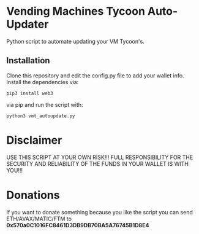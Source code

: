 # Vending Machines Tycoon Auto-Updater

Python script to automate updating your VM Tycoon's.

## Installation
Clone this repository and edit the config.py file to add your wallet info. Install the dependencies via:
```
pip3 install web3
```
via pip and run the script with:
```
python3 vmt_autoupdate.py
```

# Disclaimer
USE THIS SCRIPT AT YOUR OWN RISK!!! FULL RESPONSIBILITY FOR THE SECURITY AND RELIABILITY OF THE FUNDS IN YOUR WALLET IS WITH YOU!!!

# Donations
If you want to donate something because you like the script you can send ETH/AVAX/MATIC/FTM to **0x570a0C1016FC8461D3DB9DB70BA5A76745B1D8E4**